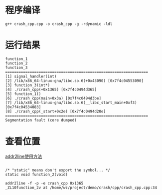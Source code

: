 # 程序编译

`g++ crash_cpp.cpp -o crash_cpp -g -rdynamic -ldl`

# 运行结果

```
function_1
function_2
function_3
================================================================
[1] signal_handler(int)
[2] /lib/x86_64-linux-gnu/libc.so.6(+0x43090) [0x7f4c04553090]
[3] function_3(int*)
[4] ./crash_cpp(+0x1365) [0x7f4c0494d365]
[5] function_1()
[6] ./crash_cpp(main+0x3a) [0x7f4c0494d3be]
[7] /lib/x86_64-linux-gnu/libc.so.6(__libc_start_main+0xf3) [0x7f4c04534083]
[8] ./crash_cpp(_start+0x2e) [0x7f4c0494d20e]
================================================================
Segmentation fault (core dumped)
```


# 查看位置

[addr2line使用方法](https://blog.csdn.net/mingtiannihaoabc/article/details/131263823)

```

/* "static" means don't export the symbol... */
static void function_2(void)

addr2line -f -p -e crash_cpp 0x1365
_ZL10function_2v at /home/wz/project/demo/crash/cpp/crash_cpp.cpp:34
```


